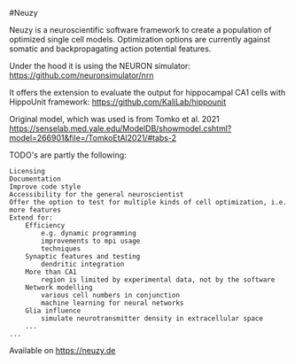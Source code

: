 #Neuzy

Neuzy is a neuroscientific software framework to create a population of optimized single cell models. Optimization options are currently against somatic and backpropagating action potential features.

Under the hood it is using the NEURON simulator: https://github.com/neuronsimulator/nrn

It offers the extension to evaluate the output for hippocampal CA1 cells with HippoUnit framework: https://github.com/KaliLab/hippounit

Original model, which was used is from Tomko et al. 2021 https://senselab.med.yale.edu/ModelDB/showmodel.cshtml?model=266901&file=/TomkoEtAl2021/#tabs-2

TODO's are partly the following:

    Licensing
    Documentation
    Improve code style
    Accessibility for the general neuroscientist
    Offer the option to test for multiple kinds of cell optimization, i.e. more features
    Extend for:
        Efficiency
            e.g. dynamic programming
            improvements to mpi usage
            techniques
        Synaptic features and testing
            dendritic integration
        More than CA1
            region is limited by experimental data, not by the software
        Network modelling
            various cell numbers in conjunction
            machine learning for neural networks
        Glia influence
            simulate neurotransmitter density in extracellular space
        ...
    ...

Available on https://neuzy.de
